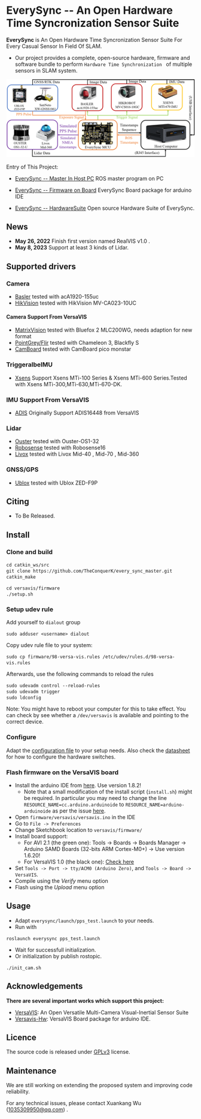 # EverySync --  An Open Hardware Time Syncronization Sensor Suite
**EverySync** is An Open Hardware Time Syncronization Sensor Suite For Every Casual Sensor In Field Of SLAM.
- Our project provides a complete, open-source hardware, firmware and software bundle to perform `Hardware Time Synchronization ` of multiple sensors in SLAM system.

<img src="pic/System_pipline.png"  width="600">

Entry of This Project:

* [EverySync -- Master In Host PC](https://github.com/TheConquerK/every_sync_master) ROS master program on PC

* [EverySync -- Firmware on Board](https://github.com/TheConquerK/every_sync_firmware) EverySync Board package for arduino IDE

* [EverySync -- HardwareSuite](https://github.com/TheConquerK/EverySync_HardwareSuite) Open source Hardware Suite of EverySync.


## News
- **May 26, 2022** Finish first version named RealVIS v1.0 .
- **May  8, 2023** Support at least 3 kinds of Lidar.

## Supported drivers
### Camera 
* [Basler](https://github.com/TheConquerK/every_sync_master/tree/master/src/driver/pylon-ros-camera) tested with acA1920-155uc
* [HikVision](https://github.com/TheConquerK/every_sync_master/tree/master/src/driver/HIKROBOT-MVS-CAMERA-ROS) tested with HikVision MV-CA023-10UC
#### Camera Support From VersaVIS
* [MatrixVision](https://github.com/ethz-asl/bluefox2/tree/devel/versavis) tested with Bluefox 2 MLC200WG, needs adaption for new format
* [PointGrey/Flir](https://github.com/ethz-asl/flir_camera_driver/tree/devel/versavis) tested with Chameleon 3, Blackfly S
* [CamBoard](https://github.com/ethz-asl/pico_flexx_driver/tree/devel/versavis) tested with CamBoard pico monstar

### TriggeralbeIMU
* [Xsens](https://github.com/TheConquerK/every_sync_master/tree/master/src/driver/xsens_ros) Support Xsens MTi-100 Series & Xsens MTi-600 Series.Tested with Xsens MTi-300,MTi-630,MTi-670-DK.
### IMU Support From VersaVIS
* [ADIS](https://github.com/TheConquerK/every_sync_master/tree/master/src/versavis/versavis/src) Originally Support ADIS16448 from VersaVIS

### Lidar
* [Ouster](https://github.com/TheConquerK/every_sync_master/tree/master/src/driver/pylon-ros-camera) tested with Ouster-OS1-32
* [Robosense](https://github.com/TheConquerK/every_sync_master/tree/master/src/driver/HIKROBOT-MVS-CAMERA-ROS) tested with Robosense16
* [Livox](https://github.com/TheConquerK/every_sync_master/tree/master/src/driver/HIKROBOT-MVS-CAMERA-ROS) tested with Livox Mid-40 , Mid-70 , Mid-360

### GNSS/GPS
* [Ublox](https://github.com/HKUST-Aerial-Robotics/ublox_driver) tested with Ublox ZED-F9P

## Citing

- To Be Released.

## Install

### Clone and build
```
cd catkin_ws/src
git clone https://github.com/TheConquerK/every_sync_master.git
catkin_make
```

```
cd versavis/firmware
./setup.sh
```

### Setup udev rule
Add yourself to `dialout` group
```
sudo adduser <username> dialout
```

Copy udev rule file to your system:
```
sudo cp firmware/98-versa-vis.rules /etc/udev/rules.d/98-versa-vis.rules
```
Afterwards, use the following commands to reload the rules
```
sudo udevadm control --reload-rules
sudo udevadm trigger
sudo ldconfig
```
Note: You might have to reboot your computer for this to take effect. You can check by see whether a `/dev/versavis` is available and pointing to the correct device.

### Configure
Adapt the [configuration file](https://github.com/ethz-asl/versavis/blob/master/firmware/libraries/versavis/src/versavis_configuration.h) to your setup needs. Also check the [datasheet](https://drive.google.com/file/d/11QCjc5PVuMU9bAr8Kjvqz2pqVIhoMbHA/view?ts=5dc98776) for how to configure the hardware switches.

### Flash firmware on the VersaVIS board
* Install the arduino IDE from [here](https://www.arduino.cc/en/Main/OldSoftwareReleases#previous). Use version 1.8.2!
    - Note that a small modification of the install script (`install.sh`) might be required. In particular you may need to change the line `RESOURCE_NAME=cc.arduino.arduinoide` to `RESOURCE_NAME=arduino-arduinoide` as per the issue [here](https://github.com/arduino/Arduino/issues/6116#issuecomment-290012812).
* Open `firmware/versavis/versavis.ino` in the IDE
* Go to `File -> Preferences`
* Change Sketchbook location to `versavis/firmware/`
* Install board support:
    - For AVI 2.1 (the green one): Tools -> Boards -> Boards Manager -> Arduino SAMD Boards (32-bits ARM Cortex-M0+) -> Use version 1.6.20!
    - For VersaVIS 1.0 (the black one): [Check here](https://github.com/ethz-asl/versavis_hw/)
* Set `Tools -> Port -> tty/ACM0 (Arduino Zero)`, and `Tools -> Board -> VersaVIS`.
* Compile using the *Verify* menu option
* Flash using the *Upload* menu option


## Usage
* Adapt `everysync/launch/pps_test.launch` to your needs.
* Run with
```
roslaunch everysync pps_test.launch
```
* Wait for successfull initialization.
* Or initialization by publish rostopic.
```
./init_cam.sh
```


## Acknowledgements
**There are several important works which support this project:**
- [VersaVIS](https://github.com/ethz-asl/versavis): An Open Versatile Multi-Camera Visual-Inertial Sensor Suite
- [Versavis-Hw](https://github.com/ethz-asl/versavis_hw): VersaVIS Board package for arduino IDE.


## Licence
The source code is released under [GPLv3](https://www.gnu.org/licenses/) license.

## Maintenance
We are still working on extending the proposed system and improving code reliability.

For any technical issues, please contact Xuankang Wu (1035309950@qq.com) .

<!-- For commercial inquiries, please contact Fei Gao (fgaoaa@zju.edu.cn). -->
